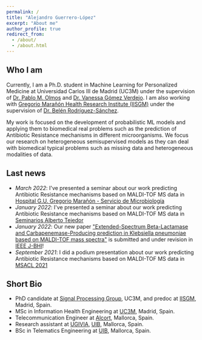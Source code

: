 ```yaml
---
permalink: /
title: "Alejandro Guerrero-López"
excerpt: "About me"
author_profile: true
redirect_from: 
  - /about/
  - /about.html
---
```

Who I am 
------
Currently, I am a Ph.D. student in Machine Learning for Personalized Medicine at Universidad Carlos III de Madrid (UC3M) under the supervision of [Dr. Pablo M. Olmos](http://www.tsc.uc3m.es/~olmos/) and [Dr. Vanessa Gómez Verdejo](https://vanessa.webs.tsc.uc3m.es). I am also working with [Gregorio Marañón Health Research Institute (IISGM)](https://www.iisgm.com) under the supervision of [Dr. Belén Rodríguez-Sánchez](https://scholar.google.es/citations?user=W9sZbBoAAAAJ&hl=es). 

My work is focused on the development of probabilistic ML models and applying them to biomedical real problems such as the prediction of Antibiotic Resistance mechanisms in different microorganisms. We focus our research on heterogeneous semisupervised models as they can deal with biomedical typical problems such as missing data and heterogeneous modalities of data.

Last news
------
* _March 2022_: I've presented a seminar about our work predicting Antibiotic Resistance mechanisms based on MALDI-TOF MS data in [Hospital G.U. Gregorio Marañón - Servicio de Microbiología](https://www.iisgm.com/investigacion/areas-de-investigacion/area-4-enfermedades-infecciosas-y-sida/)
* _January 2022_: I've presented a seminar about our work predicting Antibiotic Resistance mechanisms based on MALDI-TOF MS data in [Seminarios Alberto Tejedor](https://www.iisgm.com/actualidad/convocatorias-y-formacion/jornadas-y-seminarios/)
* _January 2022_: Our new paper ["Extended-Spectrum Beta-Lactamase and Carbapenemase-Producing prediction in Klebsiella pneumoniae based on MALDI-TOF mass spectra"](https://www.biorxiv.org/content/10.1101/2021.10.04.463058v4.full) is submitted and under revision in [IEEE J-BHI](https://www.embs.org/jbhi/)!
* _September 2021_: I did a podium presentation about our work predicting Antibiotic Resistance mechanisms based on MALDI-TOF MS data in [MSACL 2021](https://www.msacl.org/index.php?header=MSACL_2021_EU)

Short Bio
------
* PhD candidate at [Signal Processing Group](http://gts.tsc.uc3m.es), UC3M, and predoc at [IISGM](https://www.iisgm.com), Madrid, Spain.
* MSc in Information Health Engineering at [UC3M](https://www.uc3m.es/), Madrid, Spain.
* Telecommunication Engineer at [Alcort](https://alcort.net), Mallorca, Spain.
* Research assistant at [UGIVIA](http://ugivia.uib.es), [UIB](https://www.uib.cat), Mallorca, Spain.
* BSc in Telematics Engineering at [UIB](https://www.uib.cat), Mallorca, Spain.
